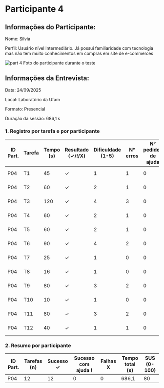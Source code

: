 # Participante 4

## Informações do Participante:
Nome: Silvia

Perfil: Usuário nível Intermediário. Já possui familiaridade com tecnologia mas não tem muito conhecimentos em compras em site de e-commerces 

![part 4](https://github.com/user-attachments/assets/0a311d0b-7038-4045-a714-f0467a9f80df)
Foto do participante durante o teste

## Informações da Entrevista: 
Data: 24/09/2025

Local: Laboratório da Ufam

Formato: Presencial 

Duração da sessão: 686,1 s
### 1. Registro por tarefa e por participante

| ID Part. | Tarefa | Tempo (s) | Resultado (✓/!/X) | Dificuldade (1-5) | N° erros | N° pedidos de ajuda | Observações                 |
|----------|--------|-----------|--------------------|-------------------|----------|---------------------|-----------------------------|
| P04      | T1     | 45        | ✓                  | 1                 | 1        | 0                   | Não teve dificuldade        |
| P04      | T2     | 60        | ✓                  | 2                 | 1        | 0                   | Não precisou de ajuda       |
| P04      | T3     | 120       | ✓                  | 4                 | 3        | 0                   | Realizou com dificuldades   |
| P04      | T4     | 60        | ✓                  | 2                 | 1        | 0                   | Não precisou de ajuda       |
| P04      | T5     | 60        | ✓                  | 2                 | 1        | 0                   | Não precisou de ajuda       |
| P04      | T6     | 90        | ✓                  | 4                 | 2        | 0                   | Realizou com dificuldades   |
| P04      | T7     | 25        | ✓                  | 1                 | 0        | 0                   | Não teve dificuldade        |
| P04      | T8     | 16        | ✓                  | 1                 | 0        | 0                   | Não teve dificuldade        |
| P04      | T9     | 80        | ✓                  | 3                 | 2        | 0                   | Não precisou de ajuda       |
| P04      | T10    | 10        | ✓                  | 1                 | 0        | 0                   | Não precisou de ajuda       |
| P04      | T11    | 80        | ✓                  | 3                 | 2        | 0                   | Realizou com dificuldades   |
| P04      | T12    | 40        | ✓                  | 1                 | 1        | 0                   | Não precisou de ajuda       |

### 2. Resumo por participante
| ID Part. | Tarefas (n) | Sucesso ✓ | Sucesso com ajuda ! | Falhas X | Tempo total (s) | SUS (0-100) |
|----------|-------------|-----------|---------------------|----------|-----------------|-------------|
| P04      | 12          | 12         | 0                   | 0        | 686,1            | 80        |
